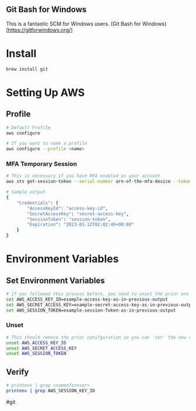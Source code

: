 
## Git Bash for Windows 
This is a fantastic SCM for Windows users. 
(Git Bash for Windows)[https://gitforwindows.org/]
# Install

```bash
brew install git 
```

# Setting Up AWS

## Profile

```bash
# Default Profile 
aws configure

# If you want to name a profile
aws configure --profile <name> 
```

### MFA Temporary Session

```bash
# This is necessary if you have MFA enabled on your account 
aws sts get-session-token --serial-number arn-of-the-mfa-device --token-code code-from-token
```

```bash
# Sample output 
{
    "Credentials": {
        "AccessKeyId": "access-key-id",
        "SecretAccessKey": "secret-access-key",
        "SessionToken": "session-token",
        "Expiration": "2023-01-12T02:02:49+00:00"
    }
}
```

# Environment Variables

## Set Environment Variables

```bash
# If you followed this process before, you need to unset the prior env var.
set AWS_ACCESS_KEY_ID=example-access-key-as-in-previous-output
set AWS_SECRET_ACCESS_KEY=example-secret-access-key-as-in-previous-output
set AWS_SESSION_TOKEN=example-session-Token-as-in-previous-output
```

### Unset

```bash
# This should remove the prior conifguration so you can 'set' the new variables. 
unset AWS_ACCESS_KEY_ID
unset AWS_SECRET_ACCESS_KEY
unset AWS_SESSION_TOKEN
```

## Verify

```bash
# printenv | grep <nameofenvvar>
printenv | grep AWS_SESSION_KEY_ID
```


#git 